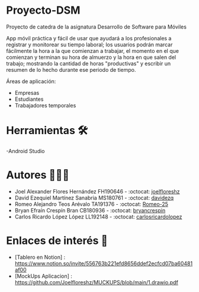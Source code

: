 # Proyecto-DSM
Proyecto de catedra de la asignatura Desarrollo de Software para Móviles

App móvil práctica y fácil de usar que ayudará a los profesionales a registrar y monitorear su tiempo laboral; los usuarios podrán marcar fácilmente la hora a la que comienzan a trabajar, el momento en el que comienzan y terminan su hora de almuerzo y la hora en que salen del trabajo; mostrando la cantidad de horas "productivas" y escribir un resumen de lo hecho durante ese periodo de tiempo.

Áreas de aplicación:
* Empresas
* Estudiantes
* Trabajadores temporales

# Herramientas 🛠️
-Android Studio
# Autores 👨🏻‍💻
- Joel Alexander Flores Hernández FH190646 - :octocat: [joelfloreshz](https://github.com/joelfloreshz)
- David Ezequiel Martínez Sanabria MS180761 - :octocat: [davidezq](https://github.com/davidezq)
- Romeo Alejandro Teos Arévalo TA191376 - :octocat: [Romeo-25](https://github.com/Romeo-25) 
- Bryan Efraín Crespín Bran CB180936 - :octocat: [bryancrespin](https://github.com/bryancrespin)
- Carlos Ricardo López López LL192148 - :octocat: [carlosricardolopez](https://github.com/carlosricardolopez)
# Enlaces de interés 👀
- [Tablero en Notion] : https://www.notion.so/invite/556763b221efd8656ddef2ecfcd07ba60481af00
- [MockUps Aplicacion] : https://github.com/Joelfloreshz/MUCKUPS/blob/main/1.drawio.pdf
